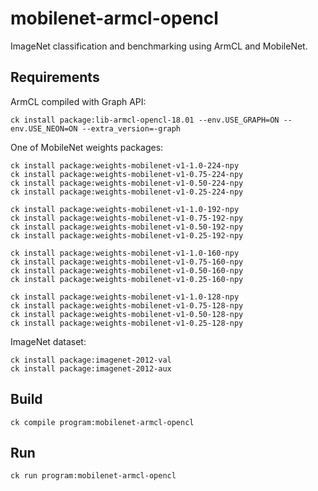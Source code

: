 # mobilenet-armcl-opencl

ImageNet classification and benchmarking using ArmCL and MobileNet.

## Requirements

ArmCL compiled with Graph API:
```
ck install package:lib-armcl-opencl-18.01 --env.USE_GRAPH=ON --env.USE_NEON=ON --extra_version=-graph
```

One of MobileNet weights packages:
```
ck install package:weights-mobilenet-v1-1.0-224-npy
ck install package:weights-mobilenet-v1-0.75-224-npy
ck install package:weights-mobilenet-v1-0.50-224-npy
ck install package:weights-mobilenet-v1-0.25-224-npy

ck install package:weights-mobilenet-v1-1.0-192-npy
ck install package:weights-mobilenet-v1-0.75-192-npy
ck install package:weights-mobilenet-v1-0.50-192-npy
ck install package:weights-mobilenet-v1-0.25-192-npy

ck install package:weights-mobilenet-v1-1.0-160-npy
ck install package:weights-mobilenet-v1-0.75-160-npy
ck install package:weights-mobilenet-v1-0.50-160-npy
ck install package:weights-mobilenet-v1-0.25-160-npy

ck install package:weights-mobilenet-v1-1.0-128-npy
ck install package:weights-mobilenet-v1-0.75-128-npy
ck install package:weights-mobilenet-v1-0.50-128-npy
ck install package:weights-mobilenet-v1-0.25-128-npy
```

ImageNet dataset:
```
ck install package:imagenet-2012-val
ck install package:imagenet-2012-aux
```

## Build
```
ck compile program:mobilenet-armcl-opencl
```

## Run
```
ck run program:mobilenet-armcl-opencl
```
